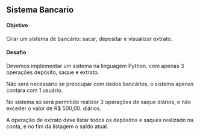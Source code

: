 ## Sistema Bancario

#### Objetivo 
Criar um sistema de bancário: sacar, depositar e visualizar extrato.

#### Desafio 
Devemos implementar um sistema na linguagem Python. com apenas 3 operações
depósito, saque e extrato.

Não será necessário se preocupar com dados bancários, o sistema apenas contara com 1 usuário.

No sistema só será permitido realizar 3 operações de saque diários, e não exceder o valor de R$ 500,00. diários.

A operação de extrato deve listar todos os depósitos e saques realizado na conta, e no fim da listagem o saldo atual.
